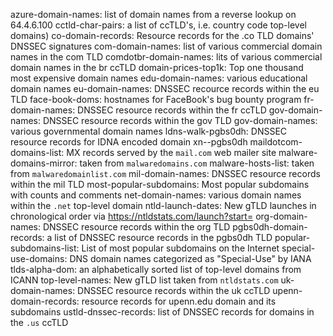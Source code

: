 azure-domain-names: list of domain names from a reverse lookup on 64.4.6.100
cctld-char-pairs: a list of ccTLD's, i.e. country code top-level domains)
co-domain-records: Resource records for the .co TLD domains' DNSSEC signatures
com-domain-names: list of various commercial domain names in the com TLD 
comdotbr-domain-names: lits of various commercial domain names in the br ccTLD
domain-prices-top1k: Top one thousand most expensive domain names
edu-domain-names: various educational domain names
eu-domain-names: DNSSEC recource records within the eu TLD
face-book-doms: hostnames for FaceBook's bug bounty program
fr-domain-names: DNSSEC resource records within the fr ccTLD
gov-domain-names: DNSSEC resource records within the gov TLD
gov-domain-names: various governmental domain names
ldns-walk-pgbs0dh: DNSSEC resource records for IDNA encoded domain xn--pgbs0dh
maildotcom-domains-list: MX records served by the `mail.com` web mailer site
malware-domains-mirror: taken from `malwaredomains.com`
malware-hosts-list: taken from `malwaredomainlist.com`
mil-domain-names: DNSSEC resource records within the mil TLD
most-popular-subdomains: Most popular subdomains with counts and comments
net-domain-names: various domain names within the `.net` top-level domain
ntld-launch-dates: New gTLD launches in chronological order via https://ntldstats.com/launch?start=
org-domain-names: DNSSEC resource records within the org TLD
pgbs0dh-domain-records: a list of DNSSEC resource records in the pgbs0dh TLD
popular-subdomains-list: List of most popular subdomains on the Internet
special-use-domains: DNS domain names categorized as "Special-Use" by IANA
tlds-alpha-dom: an alphabetically sorted list of top-level domains from ICANN
top-level-names: New gTLD list taken from `ntldstats.com`
uk-domain-names: DNSSEC resource records within the uk ccTLD
upenn-domain-records: resource records for upenn.edu domain and its subdomains
ustld-dnssec-records: list of DNSSEC records for domains in the `.us` ccTLD

